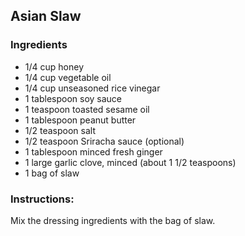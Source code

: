 ## Asian Slaw

### Ingredients

  - 1/4 cup honey
  - 1/4 cup vegetable oil
  - 1/4 cup unseasoned rice vinegar
  - 1 tablespoon soy sauce
  - 1 teaspoon toasted sesame oil
  - 1 tablespoon peanut butter
  - 1/2 teaspoon salt
  - 1/2 teaspoon Sriracha sauce (optional)
  - 1 tablespoon minced fresh ginger
  - 1 large garlic clove, minced (about 1 1/2 teaspoons)
  - 1 bag of slaw

### Instructions:

Mix the dressing ingredients with the bag of slaw.

